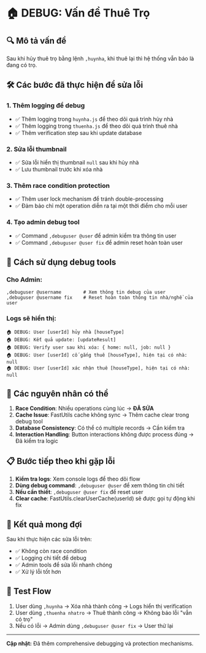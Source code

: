 # 🏠 DEBUG: Vấn đề Thuê Trọ

## 🔍 Mô tả vấn đề
Sau khi hủy thuê trọ bằng lệnh `,huynha`, khi thuê lại thì hệ thống vẫn báo là đang có trọ.

## 🛠️ Các bước đã thực hiện để sửa lỗi

### 1. Thêm logging để debug
- ✅ Thêm logging trong `huynha.js` để theo dõi quá trình hủy nhà
- ✅ Thêm logging trong `thuenha.js` để theo dõi quá trình thuê nhà
- ✅ Thêm verification step sau khi update database

### 2. Sửa lỗi thumbnail
- ✅ Sửa lỗi hiển thị thumbnail `null` sau khi hủy nhà
- ✅ Lưu thumbnail trước khi xóa nhà

### 3. Thêm race condition protection
- ✅ Thêm user lock mechanism để tránh double-processing
- ✅ Đảm bảo chỉ một operation diễn ra tại một thời điểm cho mỗi user

### 4. Tạo admin debug tool
- ✅ Command `,debuguser @user` để admin kiểm tra thông tin user
- ✅ Command `,debuguser @user fix` để admin reset hoàn toàn user

## 🔧 Cách sử dụng debug tools

### Cho Admin:
```
,debuguser @username        # Xem thông tin debug của user
,debuguser @username fix    # Reset hoàn toàn thông tin nhà/nghề của user
```

### Logs sẽ hiển thị:
```
🏠 DEBUG: User [userId] hủy nhà [houseType]
🏠 DEBUG: Kết quả update: [updateResult]
🏠 DEBUG: Verify user sau khi xóa: { home: null, job: null }
🏠 DEBUG: User [userId] cố gắng thuê [houseType], hiện tại có nhà: null
🏠 DEBUG: User [userId] xác nhận thuê [houseType], hiện tại có nhà: null
```

## 🚨 Các nguyên nhân có thể

1. **Race Condition**: Nhiều operations cùng lúc → **ĐÃ SỬA**
2. **Cache Issue**: FastUtils cache không sync → Thêm cache clear trong debug tool
3. **Database Consistency**: Có thể có multiple records → Cần kiểm tra
4. **Interaction Handling**: Button interactions không được process đúng → Đã kiểm tra logic

## 📋 Bước tiếp theo khi gặp lỗi

1. **Kiểm tra logs**: Xem console logs để theo dõi flow
2. **Dùng debug command**: `,debuguser @user` để xem thông tin chi tiết
3. **Nếu cần thiết**: `,debuguser @user fix` để reset user
4. **Clear cache**: FastUtils.clearUserCache(userId) sẽ được gọi tự động khi fix

## 🎯 Kết quả mong đợi

Sau khi thực hiện các sửa lỗi trên:
- ✅ Không còn race condition
- ✅ Logging chi tiết để debug
- ✅ Admin tools để sửa lỗi nhanh chóng
- ✅ Xử lý lỗi tốt hơn

## 🔄 Test Flow

1. User dùng `,huynha` → Xóa nhà thành công → Logs hiển thị verification
2. User dùng `,thuenha nhatro` → Thuê thành công → Không báo lỗi "vẫn có trọ"
3. Nếu có lỗi → Admin dùng `,debuguser @user fix` → User thử lại

---
**Cập nhật:** Đã thêm comprehensive debugging và protection mechanisms. 